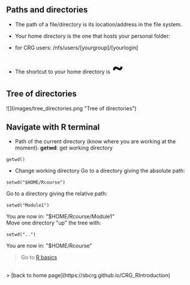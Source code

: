 <h2>Paths and directories</h2>

* The path of a file/directory is its location/address in the file system.

* Your home directory is the one that hosts your personal folder:
+ for CRG users: /nfs/users/[yourgroup]/[yourlogin]

* The shortcut to your home directory is <font size="20"> <b>~</b></font>

<h2>Tree of directories</h2>
![](images/tree_directories.png "Tree of directories")

<h2>Navigate with R terminal</h2>

* Path of the current directory (know where you are working at the moment):
<b>getwd</b>: get working directory
```{r}	
getwd()
```

* Change working directory
Go to a directory giving the absolute path: 
```{r}
setwd("$HOME/Rcourse")
```
Go to a directory giving the relative path:
```{r}
setwd("Module1")
```
You are now in: "$HOME/Rcourse/Module1"
<br>
Move one directory "up" the tree with:
```{r} 
setwd("..")
```
You are now in: "$HOME/Rcourse"

 > Go to [R basics](https://sbcrg.github.io/CRG_RIntroduction/Rbasics)
<br>
> [back to home page](https://sbcrg.github.io/CRG_RIntroduction)


